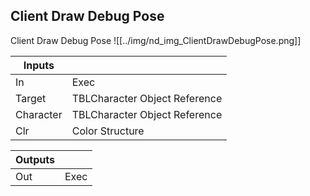 ## Client Draw Debug Pose
Client Draw Debug Pose
![[../img/nd_img_ClientDrawDebugPose.png]]

|Inputs||
|--|--|
| In | Exec |
| Target | TBLCharacter Object Reference |
| Character | TBLCharacter Object Reference |
| Clr | Color Structure |

|Outputs||
|--|--|
| Out | Exec |

